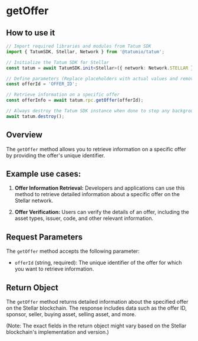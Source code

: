 # getOffer

## How to use it

```typescript
// Import required libraries and modules from Tatum SDK
import { TatumSDK, Stellar, Network } from '@tatumio/tatum';

// Initialize the Tatum SDK for Stellar
const tatum = await TatumSDK.init<Stellar>({ network: Network.STELLAR });

// Define parameters (Replace placeholders with actual values and remove redundant)
const offerId = 'OFFER_ID';

// Retrieve information on a specific offer
const offerInfo = await tatum.rpc.getOffer(offerId);

// Always destroy the Tatum SDK instance when done to stop any background processes
await tatum.destroy();
```

## Overview

The `getOffer` method allows you to retrieve information on a specific offer by providing the offer's unique identifier.

## Example use cases:

1. **Offer Information Retrieval:**
   Developers and applications can use this method to retrieve detailed information about a specific offer on the Stellar network.

2. **Offer Verification:**
   Users can verify the details of an offer, including the asset types, issuer, code, and other relevant information.

## Request Parameters

The `getOffer` method accepts the following parameter:

- `offerId` (string, required):
  The unique identifier of the offer for which you want to retrieve information.

## Return Object

The `getOffer` method returns detailed information about the specified offer on the Stellar blockchain. The response includes data such as the offer ID, sponsor, seller, buying asset, selling asset, and more.

(Note: The exact fields in the return object might vary based on the Stellar blockchain's implementation and version.)
